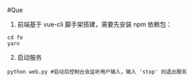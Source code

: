 #Que

1. 前端基于 vue-cli 脚手架搭建，需要先安装 npm 依赖包：

```shell
cd fe
yarn
```

2. 启动服务

```shell
python web.py #启动后控制台会监听用户输入，输入 'stop' 则退出服务
```